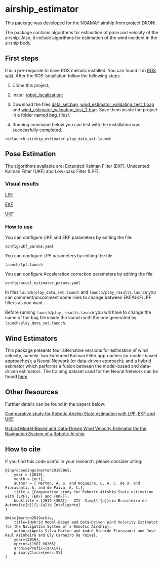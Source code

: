 # airship_estimator

This package was developed for the [NOAMAY](https://revistapesquisa.fapesp.br/2018/05/23/dirigivel-sobre-a-floresta/) airship from project DRONI. 

The package contains algorithms for estimation of pose and velocity of the airship. Also, it include algorithms for estimation of the wind incident in the airship body. 


## First steps
It is a pre-requisite to have ROS melodic installed. You can found it in [ROS wiki](http://wiki.ros.org/ROS/Installation). After the ROS isntallation follow the following steps.

1. Clone this project;

2. Install [robot_localization](https://wiki.ros.org/robot_localization);

3. Download the files [data_set.bag](https://www.dropbox.com/s/abjkcnbxy7qy39h/data_set.bag?dl=0), [wind_estimator_validating_test_1.bag](https://www.dropbox.com/s/abjkcnbxy7qy39h/wind_estimator_validating_test_1.bag?dl=0) and [wind_estimator_validating_test_2.bag](https://www.dropbox.com/s/abjkcnbxy7qy39h/wind_estimator_validating_test_2.bag?dl=0). Save them inside the project in a folder named bag_files/.

4. Running command below you can test with the installation was successfully completed.
```
roslaunch airship_estimator play_data_set.launch
```

## Pose Estimation

The algorithms available are: Extended Kalman Filter (EKF), Unscented Kalman Filter (UKF) and Low-pass Filter (LPF).

### Visual results

[LPF](https://youtu.be/VL5dvCyOZwY)

[EKF](https://youtu.be/jaATwV0rG30)

[UKF](https://youtu.be/B26xaKtAyWo)
### How to use

You can configure UKF and EKF parameters by editing the file:
```
config/ukf_params.yaml
```
You can configure LPF parameters by editing the file:
```
launch/lpf.launch
```
You can configure Acceleration correction parameters by editing the file:
```
config/accel_estimator_params.yaml
```

In files ```launch/play_data_set.launch``` and ```launch/play_results.launch``` you can comment/uncomment some lines to change between EKF/UKF/LPF filters as you want.

Before running ```launch/play_results.launch``` you will have to change the name of the bag file inside the launch with the one generated by ```launch/play_data_set.launch```.

## Wind Estimators

This package presents four alternative versions for estimation of wind velocity, namely: two Extended Kalman Filter approaches (or model-based approaches); a Neural Network (or data-driven approach); and a hybrid estimator which performs a fusion between the model-based and data-driven estimators. The training dataset used for the Neural Network can be found [here](https://www.dropbox.com/s/abjkcnbxy7qy39h/wind_estimator_training_dataset.bag?dl=0)


## Other Resources
Further details can be found in the papers below: 

[Comparative study for Robotic Airship State estimation with LPF, EKF and UKF](https://proceedings.science/sbai-2019/papers/comparative-study-for-robotic-airship-state-estimation-with-lpf--ekf-and-ukf)

[Hybrid Model-Based and Data-Driven Wind Velocity Estimator for the Navigation System of a Robotic Airship](https://arxiv.org/abs/1907.06266)

## How to cite
If you find this code useful in your research, please consider citing:

    @inproceedings{marton2019SBAI,
        year = {2019},
        month = {oct},
        author = { Marton, A. S. and Nogueira, L. A. C. de O. and Fioravanti, A. and de Paiva, E. C.},
        title = {Comparative study for Robotic Airship State estimation with {LPF}, {EKF} and {UKF}},
        booktitle = {2019 {SBAI} - XIV  Simp{\'{o}}sio Brasileiro de Automa{\c{c}}{\~{a}}o Inteligente}
    }
    
    @misc{marton2019arXiv,
        title={Hybrid Model-Based and Data-Driven Wind Velocity Estimator for the Navigation System of a Robotic Airship},
        author={Apolo Silva Marton and André Ricardo Fioravanti and José Raul Azinheira and Ely Carneiro de Paiva},
        year={2019},
        eprint={1907.06266},
        archivePrefix={arXiv},
        primaryClass={eess.SY}
    }
  
